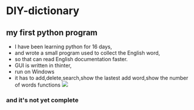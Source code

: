 # DIY-dictionary
## my first python program
- I have been learning python for 16 days,
- and wrote a small program used to collect the English word,
- so that can read English documentation faster.
- GUI is written in thinter,
- run on Windows
- it has to add,delete,search,show the lastest add word,show the number of words functions
![](http://a3.qpic.cn/psb?/V13myjbk30ecui/wB*zj9RLSi2CB9bx.2fnWfANINP0PT3mFrWT7nngA6A!/b/dOMAAAAAAAAA&bo=BgFKAQAAAAADB24!&rf=viewer_4)

### and it's not yet complete
